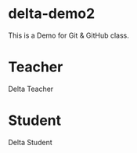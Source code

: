 # delta-demo2
This is a Demo for Git &amp; GitHub class.

# Teacher
Delta Teacher

# Student
Delta Student